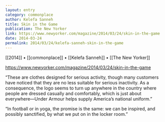 ```yaml
---
layout: entry
category: commonplace
author: Kelefa Sanneh
title: Skin in the Game
publication: The New Yorker
link: https://www.newyorker.com/magazine/2014/03/24/skin-in-the-game
date: 2014-03-24
permalink: 2014/03/24/kelefa-sanneh-skin-in-the-game
---
```


[[2014]] • [[commonplace]] • [[Kelefa Sanneh]] • [[The New Yorker]]

https://www.newyorker.com/magazine/2014/03/24/skin-in-the-game

“These are clothes designed for serious activity, though many customers have noticed that they are no less suitable for serious inactivity. As a consequence, the logo seems to turn up anywhere in the country where people are dressed casually and comfortably, which is just about everywhere—Under Armour helps supply America’s national uniform.”

“In football or in yoga, the promise is the same: we can be inspired, and possibly sanctified, by what we put on in the locker room.”